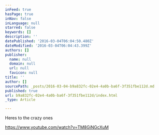 ```yaml
---
inFeed: true
hasPage: true
inNav: false
inLanguage: null
starred: false
keywords: []
description: ''
datePublished: '2016-03-04T06:04:50.480Z'
dateModified: '2016-03-04T06:04:43.399Z'
authors: []
publisher:
  name: null
  domain: null
  url: null
  favicon: null
title: ''
author: []
sourcePath: _posts/2016-03-04-b9a832fc-02e4-4a0b-ba6f-3f351fbe112d.md
published: true
url: b9a832fc-02e4-4a0b-ba6f-3f351fbe112d/index.html
_type: Article

---
```

Heres to the crazy ones

https://www.youtube.com/watch?v=TM8GiNGcXuM